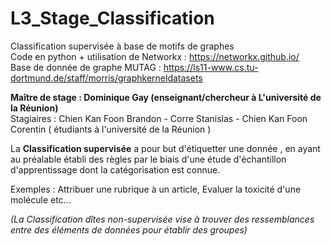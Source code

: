 # L3_Stage_Classification
Classification supervisée à base de motifs de graphes  
Code en python + utilisation de Networkx : https://networkx.github.io/  
Base de donnée de graphe MUTAG : https://ls11-www.cs.tu-dortmund.de/staff/morris/graphkerneldatasets  

**Maître de stage : Dominique Gay (enseignant/chercheur à L'université de la Réunion)**  
Stagiaires : Chien Kan Foon Brandon - Corre Stanislas - Chien Kan Foon Corentin ( étudiants à l'université de la Réunion )  

La **Classification supervisée** a pour but d'étiquetter une donnée , en ayant au préalable établi des règles par le biais  d'une étude d'échantillon d'apprentissage dont la catégorisation est connue.

Exemples : Attribuer une rubrique à un article, Evaluer la toxicité d'une molécule etc...

_(La Classification dîtes non-supervisée vise à trouver des ressemblances entre des éléments de données pour établir des groupes)_
